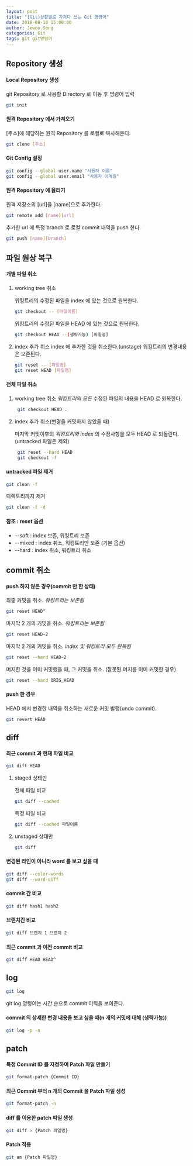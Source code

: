```yaml
---
layout: post
title: "[Git]상황별로 가져다 쓰는 Git 명령어"
date: 2018-08-18 15:00:00
author: Jewoo.Song
categories: Git
tags: git git명령어
---
```


## Repository 생성

#### Local Repository 생성

git Repository 로 사용할 Directory 로 이동 후 명령어 입력

```bash
git init
```

#### 원격 Repository 에서 가져오기

[주소]에 해당하는 원격 Repository 를 로컬로 복사해온다.

```bash
git clone [주소]
```

#### Git Config 설정

```bash
git config --global user.name "사용자 이름"
git config --global user.email "사용자 이메일"
```

#### 원격 Repository 에 올리기

원격 저장소의 [url]을 [name]으로 추가한다.

```bash
git remote add [name][url]
```

추가한 url 에 특정 branch 로 로컬 commit 내역을 push 한다.

```bash
git push [name][branch]
```

## 파일 원상 복구

#### 개별 파일 취소

1.  working tree 취소

    워킹트리의 수정된 파일을 index 에 있는 것으로 원복한다.

    ```bash
    git checkout -- [파일이름]
    ```

    워킹트리의 수정된 파일을 HEAD 에 있는 것으로 원복한다.

    ```bash
    git checkout HEAD --(생략가능) [파일명]
    ```

2.  index 추가 취소
    index 에 추가한 것을 취소한다.(unstage) 워킹트리의 변경내용은 보존된다.
    ```bash
    git reset -- [파일명]
    git reset HEAD [파일명]
    ```

#### 전체 파일 취소

1. working tree 취소
   _워킹트리의 모든_ 수정된 파일의 내용을 HEAD 로 원복한다.

   ```bash
    git checkout HEAD .
   ```

2. index 추가 취소(변경을 커밋하지 않았을 때)

   마지막 커밋이후의 _워킹트리와 index_ 의 수정사항을 모두 HEAD 로 되돌린다. (untracked 파일은 제외)

   ```bash
    git reset --hard HEAD
    git checkout -f
   ```

#### untracked 파일 제거

```bash
git clean -f
```

디렉토리까지 제거

```bash
git clean -f -d
```

#### 참조 : reset 옵션

- --soft : index 보존, 워킹트리 보존
- --mixed : index 취소, 워킹트리만 보존 (기본 옵션)
- --hard : index 취소, 워킹트리 취소

## commit 취소

#### push 하지 않은 경우(commit 만 한 상태)

최종 커밋을 취소. _워킹트리는 보존됨_

```bash
git reset HEAD^
```

마지막 2 개의 커밋을 취소. _워킹트리는 보존됨_

```bash
git reset HEAD~2
```

마지막 2 개의 커밋을 취소. _index 및 워킹트리 모두 원복됨_

```bash
git reset --hard HEAD~2
```

머지한 것을 이미 커밋했을 때, 그 커밋을 취소. (잘못된 머지를 이미 커밋한 경우)

```bash
git reset --hard ORIG_HEAD
```

#### push 한 경우

HEAD 에서 변경한 내역을 취소하는 새로운 커밋 발행(undo commit).

```bash
git revert HEAD
```

## diff

#### 최근 commit 과 현재 파일 비교

```bash
git diff HEAD
```

1. staged 상태만

   전체 파일 비교

   ```bash
   git diff --cached
   ```

   특정 파일 비교

   ```bash
   git diff --cached 파일이름
   ```

2. unstaged 상태만

   ```bash
   git diff
   ```

#### 변경된 라인이 아니라 word 를 보고 싶을 때

```bash
git diff --color-words
git diff --word-diff
```

#### commit 간 비교

```bash
git diff hash1 hash2
```

#### 브랜치간 비교

```bash
git diff 브랜치 1 브랜치 2
```

#### 최근 commit 과 이전 commit 비교

```bash
git diff HEAD HEAD^
```

## log

```bash
git log
```

git log 명령어는 시간 순으로 commit 이력을 보여준다.

#### commit 의 상세한 변경 내용을 보고 싶을 때(n 개의 커밋에 대해 (생략가능))

```bash
git log -p -n
```

## patch

#### 특정 Commit ID 를 지정하여 Patch 파일 만들기

```bash
git format-patch {Commit ID}
```

#### 최근 Commit 부터 n 개의 Commit 을 Patch 파일 생성

```bash
git format-patch -n
```

#### diff 를 이용한 patch 파일 생성

```bash
git diff > {Patch 파일명}
```

#### Patch 적용

```bash
git am {Patch 파일명}
```
